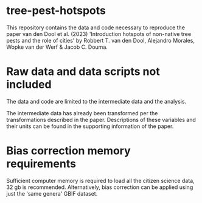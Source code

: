 # tree-pest-hotspots
This repository contains the data and code necessary to reproduce the paper van den Dool et al. (2023) 'Introduction hotspots of non-native tree pests and the role of cities' by Robbert T. van den Dool, Alejandro Morales, Wopke van der Werf & Jacob C. Douma. 

# Raw data and data scripts not included
The data and code are limited to the intermediate data and the analysis.  

The intermediate data has already been transformed per the transformations described in the paper. Descriptions of these variables and their units can be found in the supporting information of the paper. 

# Bias correction memory requirements
Sufficient computer memory is required to load all the citizen science data, 32 gb is recommended. Alternatively, bias correction can be applied using just the 'same genera' GBIF dataset. 

